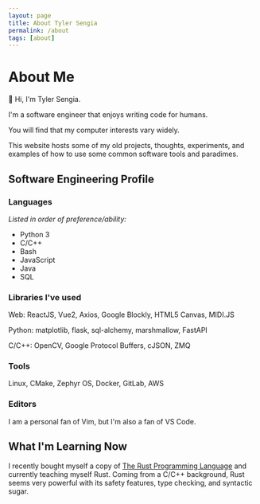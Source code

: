 ```yaml
---
layout: page
title: About Tyler Sengia
permalink: /about
tags: [about]
---
```


# About Me
👋 Hi, I'm Tyler Sengia.  

I'm a software engineer that enjoys writing code for humans.  

You will find that my computer interests vary widely.

This website hosts some of my old projects, thoughts, experiments, and examples of how to use some common software tools and paradimes.

## Software Engineering Profile
### Languages
_Listed in order of preference/ability:_  
- Python 3
- C/C++
- Bash
- JavaScript
- Java
- SQL

### Libraries I've used
Web: ReactJS, Vue2, Axios, Google Blockly, HTML5 Canvas, MIDI.JS  

Python: matplotlib, flask, sql-alchemy, marshmallow, FastAPI  

C/C++: OpenCV, Google Protocol Buffers, cJSON, ZMQ   

### Tools
Linux, CMake, Zephyr OS, Docker, GitLab, AWS

### Editors
I am a personal fan of Vim, but I'm also a fan of VS Code.  


## What I'm Learning Now
I recently bought myself a copy of [The Rust Programming Language](https://www.amazon.com/Rust-Programming-Language-2nd/dp/1718503105) and currently teaching myself Rust. Coming from a C/C++ background, Rust seems very powerful with its safety features, type checking, and syntactic sugar.